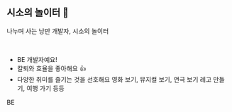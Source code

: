 ## 시소의 놀이터 🎡

나누며 사는 낭만 개발자, 시소의 놀이터

<br>

- BE 개발자예요!
- 칼퇴와 효율을 좋아해요 👍
- 다양한 취미를 즐기는 것을 선호해요
  영화 보기, 뮤지컬 보기, 연극 보기
  레고 만들기, 여행 가기 등등

BE
